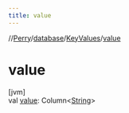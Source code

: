 ```yaml
---
title: value
---
```

//[Perry](../../../index.html)/[database](../index.html)/[KeyValues](index.html)/[value](value.html)



# value



[jvm]\
val [value](value.html): Column&lt;[String](https://kotlinlang.org/api/latest/jvm/stdlib/kotlin/-string/index.html)&gt;




